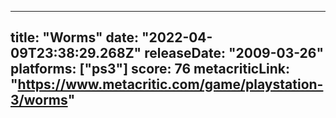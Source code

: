
---
title: "Worms"
date: "2022-04-09T23:38:29.268Z"
releaseDate: "2009-03-26"
platforms: ["ps3"]
score: 76
metacriticLink: "https://www.metacritic.com/game/playstation-3/worms"
---
